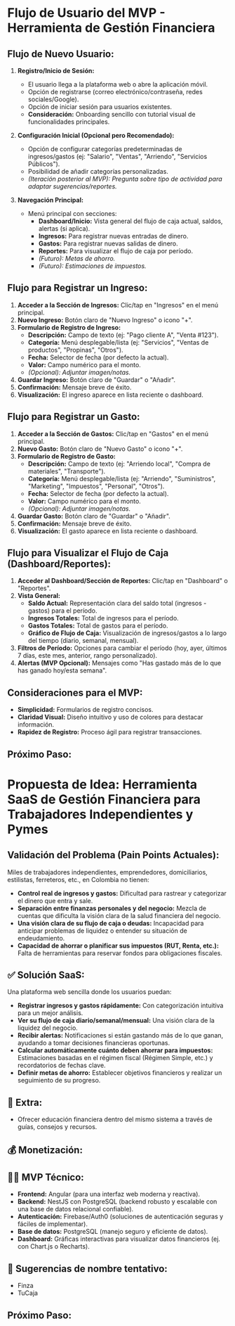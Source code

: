 # Flujo de Usuario del MVP - Herramienta de Gestión Financiera

## Flujo de Nuevo Usuario:

1.  **Registro/Inicio de Sesión:**
    * El usuario llega a la plataforma web o abre la aplicación móvil.
    * Opción de registrarse (correo electrónico/contraseña, redes sociales/Google).
    * Opción de iniciar sesión para usuarios existentes.
    * **Consideración:** Onboarding sencillo con tutorial visual de funcionalidades principales.

2.  **Configuración Inicial (Opcional pero Recomendado):**
    * Opción de configurar categorías predeterminadas de ingresos/gastos (ej: "Salario", "Ventas", "Arriendo", "Servicios Públicos").
    * Posibilidad de añadir categorías personalizadas.
    * *(Iteración posterior al MVP): Pregunta sobre tipo de actividad para adaptar sugerencias/reportes.*

3.  **Navegación Principal:**
    * Menú principal con secciones:
        * **Dashboard/Inicio:** Vista general del flujo de caja actual, saldos, alertas (si aplica).
        * **Ingresos:** Para registrar nuevas entradas de dinero.
        * **Gastos:** Para registrar nuevas salidas de dinero.
        * **Reportes:** Para visualizar el flujo de caja por período.
        * *(Futuro): Metas de ahorro.*
        * *(Futuro): Estimaciones de impuestos.*

## Flujo para Registrar un Ingreso:

1.  **Acceder a la Sección de Ingresos:** Clic/tap en "Ingresos" en el menú principal.
2.  **Nuevo Ingreso:** Botón claro de "Nuevo Ingreso" o icono "+".
3.  **Formulario de Registro de Ingreso:**
    * **Descripción:** Campo de texto (ej: "Pago cliente A", "Venta #123").
    * **Categoría:** Menú desplegable/lista (ej: "Servicios", "Ventas de productos", "Propinas", "Otros").
    * **Fecha:** Selector de fecha (por defecto la actual).
    * **Valor:** Campo numérico para el monto.
    * *(Opcional): Adjuntar imagen/notas.*
4.  **Guardar Ingreso:** Botón claro de "Guardar" o "Añadir".
5.  **Confirmación:** Mensaje breve de éxito.
6.  **Visualización:** El ingreso aparece en lista reciente o dashboard.

## Flujo para Registrar un Gasto:

1.  **Acceder a la Sección de Gastos:** Clic/tap en "Gastos" en el menú principal.
2.  **Nuevo Gasto:** Botón claro de "Nuevo Gasto" o icono "+".
3.  **Formulario de Registro de Gasto:**
    * **Descripción:** Campo de texto (ej: "Arriendo local", "Compra de materiales", "Transporte").
    * **Categoría:** Menú desplegable/lista (ej: "Arriendo", "Suministros", "Marketing", "Impuestos", "Personal", "Otros").
    * **Fecha:** Selector de fecha (por defecto la actual).
    * **Valor:** Campo numérico para el monto.
    * *(Opcional): Adjuntar imagen/notas.*
4.  **Guardar Gasto:** Botón claro de "Guardar" o "Añadir".
5.  **Confirmación:** Mensaje breve de éxito.
6.  **Visualización:** El gasto aparece en lista reciente o dashboard.

## Flujo para Visualizar el Flujo de Caja (Dashboard/Reportes):

1.  **Acceder al Dashboard/Sección de Reportes:** Clic/tap en "Dashboard" o "Reportes".
2.  **Vista General:**
    * **Saldo Actual:** Representación clara del saldo total (ingresos - gastos) para el período.
    * **Ingresos Totales:** Total de ingresos para el período.
    * **Gastos Totales:** Total de gastos para el período.
    * **Gráfico de Flujo de Caja:** Visualización de ingresos/gastos a lo largo del tiempo (diario, semanal, mensual).
3.  **Filtros de Período:** Opciones para cambiar el período (hoy, ayer, últimos 7 días, este mes, anterior, rango personalizado).
4.  **Alertas (MVP Opcional):** Mensajes como "Has gastado más de lo que has ganado hoy/esta semana".

## Consideraciones para el MVP:

* **Simplicidad:** Formularios de registro concisos.
* **Claridad Visual:** Diseño intuitivo y uso de colores para destacar información.
* **Rapidez de Registro:** Proceso ágil para registrar transacciones.

## Próximo Paso:





# Propuesta de Idea: Herramienta SaaS de Gestión Financiera para Trabajadores Independientes y Pymes

## Validación del Problema (Pain Points Actuales):

Miles de trabajadores independientes, emprendedores, domiciliarios, estilistas, ferreteros, etc., en Colombia no tienen:

* **Control real de ingresos y gastos:** Dificultad para rastrear y categorizar el dinero que entra y sale.
* **Separación entre finanzas personales y del negocio:** Mezcla de cuentas que dificulta la visión clara de la salud financiera del negocio.
* **Una visión clara de su flujo de caja o deudas:** Incapacidad para anticipar problemas de liquidez o entender su situación de endeudamiento.
* **Capacidad de ahorrar o planificar sus impuestos (RUT, Renta, etc.):** Falta de herramientas para reservar fondos para obligaciones fiscales.

## ✅ Solución SaaS:

Una plataforma web  sencilla donde los usuarios puedan:

* **Registrar ingresos y gastos rápidamente:** Con categorización intuitiva para un mejor análisis.
* **Ver su flujo de caja diario/semanal/mensual:** Una visión clara de la liquidez del negocio.
* **Recibir alertas:** Notificaciones si están gastando más de lo que ganan, ayudando a tomar decisiones financieras oportunas.
* **Calcular automáticamente cuánto deben ahorrar para impuestos:** Estimaciones basadas en el régimen fiscal (Régimen Simple, etc.) y recordatorios de fechas clave.
* **Definir metas de ahorro:** Establecer objetivos financieros y realizar un seguimiento de su progreso.

## 🎁 Extra:

* Ofrecer educación financiera dentro del mismo sistema a través de guías, consejos y recursos.

## 💰 Monetización:


## 👨‍💻 MVP Técnico:

* **Frontend:** Angular  (para una interfaz web moderna y reactiva).
* **Backend:** NestJS con PostgreSQL (backend robusto y escalable con una base de datos relacional confiable).
* **Autenticación:** Firebase/Auth0 (soluciones de autenticación seguras y fáciles de implementar).
* **Base de datos:** PostgreSQL (manejo seguro y eficiente de datos).
* **Dashboard:** Gráficas interactivas para visualizar datos financieros (ej. con Chart.js o Recharts).

## 🧠 Sugerencias de nombre tentativo:

* Finza
* TuCaja


## Próximo Paso:
